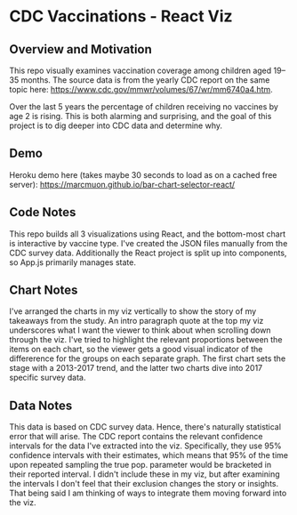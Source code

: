 # CDC Vaccinations - React Viz

## Overview and Motivation

This repo visually examines vaccination coverage among children aged 19–35 months. The source data is from the yearly CDC report on the same topic here: https://www.cdc.gov/mmwr/volumes/67/wr/mm6740a4.htm.

Over the last 5 years the percentage of children receiving no vaccines by age 2 is rising. This is both alarming and surprising, and the goal of this project is to dig deeper into CDC data and determine why.

## Demo

Heroku demo here (takes maybe 30 seconds to load as on a cached free server): https://marcmuon.github.io/bar-chart-selector-react/

## Code Notes

This repo builds all 3 visualizations using React, and the bottom-most chart is interactive by vaccine type. I've created the JSON files manually from the CDC survey data. Additionally the React project is split up into components, so App.js primarily manages state.

## Chart Notes

I've arranged the charts in my viz vertically to show the story of my takeaways from the study. An intro paragraph quote at the top my viz underscores what I want the viewer to think about when scrolling down through the viz. I've tried to highlight the relevant proportions between the items on each chart, so the viewer gets a good visual indicator of the differerence for the groups on each separate graph. The first chart sets the stage with a 2013-2017 trend, and the latter two charts dive into 2017 specific survey data.

## Data Notes

This data is based on CDC survey data. Hence, there's naturally statistical error that will arise. The CDC report contains the relevant confidence intervals for the data I've extracted into the viz. Specifically, they use 95% confidence intervals with their estimates, which means that 95% of the time upon repeated sampling the true pop. parameter would be bracketed in their reported interval. I didn't include these in my viz, but after examining the intervals I don't feel that their exclusion changes the story or insights. That being said I am thinking of ways to integrate them moving forward into the viz.
